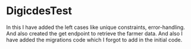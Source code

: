 # DigicdesTest
 
In this I have added the left cases like unique constraints, error-handling. And also created the get endpoint to retrieve the farmer data. And also I have added the migrations code which I forgot to add in the initial code.
